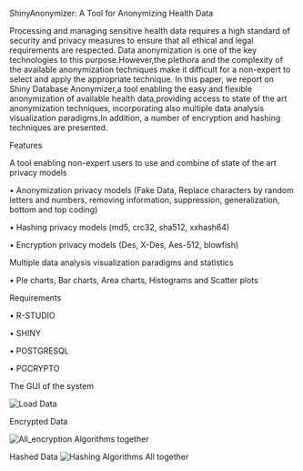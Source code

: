 ShinyAnonymizer: A Tool for Anonymizing Health Data

Processing and managing sensitive health data requires a high standard of security and privacy measures to ensure that all ethical and legal requirements are respected. Data anonymization is one of the key technologies to this purpose.However,the plethora and the complexity of the available anonymization techniques make it difficult for a non-expert to select and apply the appropriate technique. In this paper, we report on Shiny Database Anonymizer,a tool enabling the easy and flexible anonymization of available health data,providing access to state of the art anonymization techniques, incorporating also multiple data analysis visualization paradigms.In addition, a number of encryption and hashing techniques are presented.   


Features

A tool enabling non-expert users to use and combine of state of the art privacy models

 •	Anonymization privacy models (Fake Data, Replace characters by random letters and numbers, removing information, suppression, generalization, bottom and top coding)
 
 •	Hashing privacy models (md5, crc32, sha512, xxhash64)
 
 •	Encryption privacy models (Des, X-Des, Aes-512, blowfish)
 
 
Multiple data analysis visualization paradigms and statistics
  
 • 	Pie charts, Bar charts, Area charts, Histograms and Scatter plots 
 
 
Requirements

•	R-STUDIO

•	SHINY

•	POSTGRESQL

•	PGCRYPTO

The GUI of the system

![Load Data](https://user-images.githubusercontent.com/47419196/65087774-9e571980-d9bf-11e9-9473-ba93d5991cd4.jpg)

Encrypted Data

![All_encryption Algorithms together](https://user-images.githubusercontent.com/47419196/65088223-30135680-d9c1-11e9-938e-d09f9a64fb27.jpg)

Hashed Data
![Hashing Algorithms All together](https://user-images.githubusercontent.com/47419196/65088372-c9426d00-d9c1-11e9-8081-41823373503a.jpg)










